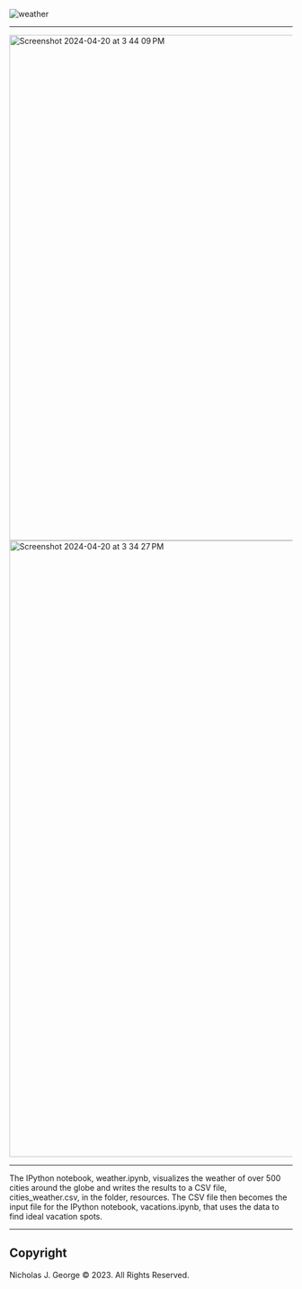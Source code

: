 ![weather](https://github.com/njgeorge000158/Weather-Visualization-for-Vacations-from-APIs/assets/137228821/7a04bda6-ff8b-47df-b255-568d7c2076ab)

----

<img width="898" alt="Screenshot 2024-04-20 at 3 44 09 PM" src="https://github.com/njgeorge000158/Weather-Visualization-for-Vacations-using-APIs/assets/137228821/6c8ffabb-c4b3-4fbf-9b9f-45503b43b478">

<img width="1095" alt="Screenshot 2024-04-20 at 3 34 27 PM" src="https://github.com/njgeorge000158/Weather-Visualization-for-Vacations-using-APIs/assets/137228821/84f93882-03bd-46bb-b4ea-abf8b94b2eb8">

----

The IPython notebook, weather.ipynb, visualizes the weather of over 500 cities around the globe and writes the results to a CSV file, cities_weather.csv, in the folder, resources. The CSV file then becomes the input file for the IPython notebook, vacations.ipynb, that uses the data to find ideal vacation spots.

----

## Copyright

Nicholas J. George © 2023. All Rights Reserved.
